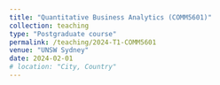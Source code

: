 ```yaml
---
title: "Quantitative Business Analytics (COMM5601)"
collection: teaching
type: "Postgraduate course"
permalink: /teaching/2024-T1-COMM5601
venue: "UNSW Sydney"
date: 2024-02-01
# location: "City, Country"
---
```

